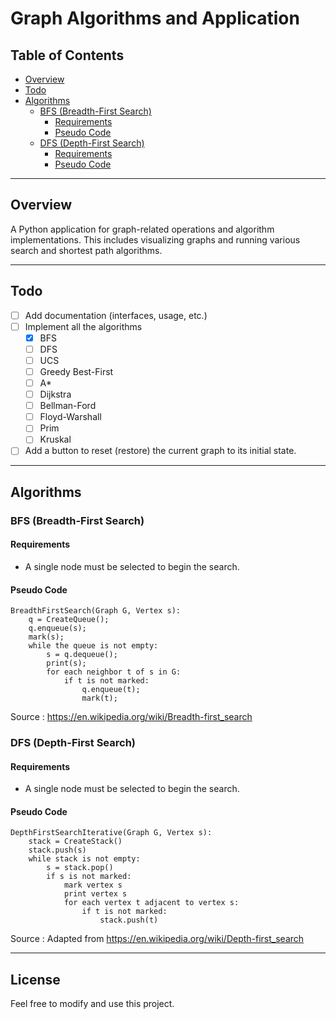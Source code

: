 # Graph Algorithms and Application

## Table of Contents
- [Overview](#overview)
- [Todo](#todo)
- [Algorithms](#algorithms)
    - [BFS (Breadth-First Search)](#bfs-breadth-first-search)
        - [Requirements](#requirements)
        - [Pseudo Code](#pseudo-code)
    - [DFS (Depth-First Search)](#dfs-depth-first-search)
        - [Requirements](#requirements-1)
        - [Pseudo Code](#pseudo-code-1)

---

## Overview

A Python application for graph-related operations and algorithm implementations. This includes visualizing graphs and running various search and shortest path algorithms.

---

## Todo

- [ ] Add documentation (interfaces, usage, etc.)
- [ ] Implement all the algorithms
  - [X] BFS
  - [ ] DFS
  - [ ] UCS
  - [ ] Greedy Best-First
  - [ ] A*
  - [ ] Dijkstra
  - [ ] Bellman-Ford
  - [ ] Floyd-Warshall
  - [ ] Prim
  - [ ] Kruskal
- [ ] Add a button to reset (restore) the current graph to its initial state.

---

## Algorithms

### BFS (Breadth-First Search)

#### Requirements
- A single node must be selected to begin the search.

#### Pseudo Code

```plaintext
BreadthFirstSearch(Graph G, Vertex s):
    q = CreateQueue();
    q.enqueue(s);
    mark(s);
    while the queue is not empty:
        s = q.dequeue();
        print(s);
        for each neighbor t of s in G:
            if t is not marked:
                q.enqueue(t);
                mark(t);
```
Source : https://en.wikipedia.org/wiki/Breadth-first_search

### DFS (Depth-First Search)

#### Requirements
- A single node must be selected to begin the search.

#### Pseudo Code

```plaintext
DepthFirstSearchIterative(Graph G, Vertex s):
    stack = CreateStack()
    stack.push(s)
    while stack is not empty:
        s = stack.pop()
        if s is not marked:
            mark vertex s
            print vertex s
            for each vertex t adjacent to vertex s:
                if t is not marked:
                    stack.push(t)
```
Source : Adapted from https://en.wikipedia.org/wiki/Depth-first_search

---

## License

Feel free to modify and use this project.